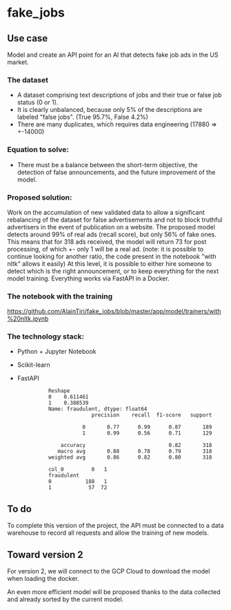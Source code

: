 # fake_jobs

## Use case

Model and create an API point for an AI that detects fake job ads in the US market.

### The dataset
- A dataset comprising text descriptions of jobs and their true or false job status (0 or 1).
- It is clearly unbalanced, because only 5% of the descriptions are labeled "false jobs". (True 95.7%, False 4.2%)
- There are many duplicates, which requires data engineering (17880 => +-14000)

### Equation to solve:
- There must be a balance between the short-term objective, the detection of false announcements, and the future improvement of the model.

### Proposed solution:

Work on the accumulation of new validated data to allow a significant rebalancing of the dataset for false advertisements and not to block truthful advertisers in the event of publication on a website.
The proposed model detects around 99% of real ads (recall score), but only 56% of fake ones. This means that for 318 ads received, the model will return 73 for post processing, of which +- only 1 will be a real ad. (note: it is possible to continue looking for another ratio, the code present in the notebook "with nltk" allows it easily)
At this level, it is possible to either hire someone to detect which is the right announcement, or to keep everything for the next model training.
Everything works via FastAPI in a Docker.

### The notebook with the training
https://github.com/AlainTiri/fake_jobs/blob/master/app/model/trainers/with%20nltk.ipynb

### The technology stack:
- Python + Jupyter Notebook
- Scikit-learn
- FastAPI

                Reshape
                0    0.611461
                1    0.388539
                Name: fraudulent, dtype: float64
                              precision    recall  f1-score   support
                
                           0       0.77      0.99      0.87       189
                           1       0.99      0.56      0.71       129
                
                    accuracy                           0.82       318
                   macro avg       0.88      0.78      0.79       318
                weighted avg       0.86      0.82      0.80       318
                
                col_0         0   1
                fraudulent         
                0           188   1
                1            57  72

## To do
To complete this version of the project, the API must be connected to a data warehouse to record all requests and allow the training of new models.

## Toward version 2
For version 2, we will connect to the GCP Cloud to download the model when loading the docker.

An even more efficient model will be proposed thanks to the data collected and already sorted by the current model.
